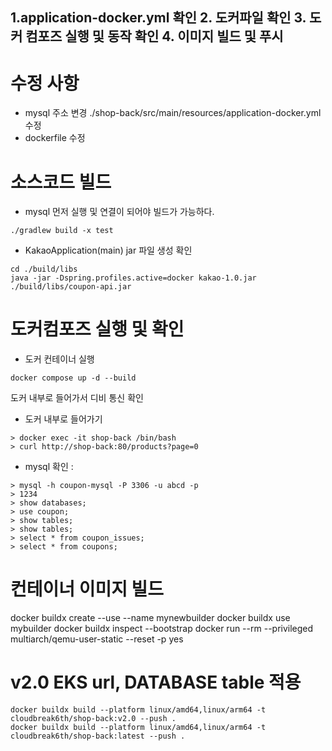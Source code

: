 1.application-docker.yml 확인
2. 도커파일 확인
3. 도커 컴포즈 실행 및 동작 확인
4. 이미지 빌드 및 푸시
---------------------------
# 수정 사항
- mysql 주소 변경 ./shop-back/src/main/resources/application-docker.yml 수정 
- dockerfile 수정

# 소스코드 빌드
- mysql 먼저 실행 및 연결이 되어야 빌드가 가능하다.
```
./gradlew build -x test
```

- KakaoApplication(main) jar 파일 생성 확인
```
cd ./build/libs
java -jar -Dspring.profiles.active=docker kakao-1.0.jar
./build/libs/coupon-api.jar
```

# 도커컴포즈 실행 및 확인
- 도커 컨테이너 실행
```
docker compose up -d --build
```

도커 내부로 들어가서 디비 통신 확인
- 도커 내부로 들어가기
```
> docker exec -it shop-back /bin/bash
> curl http://shop-back:80/products?page=0
```
- mysql 확인 :
```
> mysql -h coupon-mysql -P 3306 -u abcd -p
> 1234
> show databases;
> use coupon;
> show tables;
> show tables;
> select * from coupon_issues;
> select * from coupons;
```

# 컨테이너 이미지 빌드
docker buildx create --use --name mynewbuilder
docker buildx use mybuilder
docker buildx inspect --bootstrap
docker run --rm --privileged multiarch/qemu-user-static --reset -p yes

# v2.0 EKS url, DATABASE table 적용
```
docker buildx build --platform linux/amd64,linux/arm64 -t cloudbreak6th/shop-back:v2.0 --push .
docker buildx build --platform linux/amd64,linux/arm64 -t cloudbreak6th/shop-back:latest --push .

